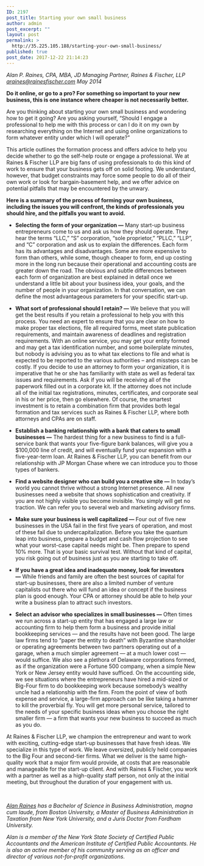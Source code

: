 ```yaml
---
ID: 2197
post_title: Starting your own small business
author: admin
post_excerpt: ""
layout: post
permalink: >
  http://35.225.105.188/starting-your-own-small-business/
published: true
post_date: 2017-12-22 21:14:23
---
```

<article class="node-127 node node-page view-mode-full clearfix">
<div class="field field-name-body field-type-text-with-summary field-label-hidden">
<div class="field-items">
<div class="field-item even">

<em>Alan P. Raines, CPA, MBA, JD
Managing Partner, Raines &amp; Fischer, LLP
<a href="mailto:araines@rainesfischer.com">araines@rainesfischer.com</a>
May 2014</em>

<strong>Do it online, or go to a pro? For something so important to your new business, this is one instance where cheaper is not necessarily better.</strong>

Are you thinking about starting your own small business and wondering how to get it going? Are you asking yourself, “Should I engage a professional to help me with this process or can I do it on my own by researching everything on the Internet and using online organizations to form whatever entity under which I will operate?”

This article outlines the formation process and offers advice to help you decide whether to go the self-help route or engage a professional. We at Raines &amp; Fischer LLP are big fans of using professionals to do this kind of work to ensure that your business gets off on solid footing. We understand, however, that budget constraints may force some people to do all of their own work or look for bargain-basement help, and we offer advice on potential pitfalls that may be encountered by the unwary.

<strong>Here is a summary of the process of forming your own business, including the issues you will confront, the kinds of professionals you should hire, and the pitfalls you want to avoid.</strong>
<ul>
 	<li><strong>Selecting the form of your organization —</strong> Many start-up business entrepreneurs come to us and ask us how they should operate. They hear the terms “LLC,” “S” corporation, “sole proprietor,” “PLLC,” “LLP”, and “C” corporation and ask us to explain the differences. Each form has its advantages and disadvantages. Some are more expensive to form than others, while some, though cheaper to form, end up costing more in the long run because their operational and accounting costs are greater down the road. The obvious and subtle differences between each form of organization are best explained in detail once we understand a little bit about your business idea, your goals, and the number of people in your organization. In that conversation, we can define the most advantageous parameters for your specific start-up.</li>
</ul>
<ul>
 	<li><strong>What sort of professional should I retain? —</strong> We believe that you will get the best results if you retain a professional to help you with this process. You need an expert to ensure that you are clear on how to make proper tax elections, file all required forms, meet state publication requirements, and maintain awareness of deadlines and registration requirements. With an online service, you may get your entity formed and may get a tax identification number, and some boilerplate minutes, but nobody is advising you as to what tax elections to file and what is expected to be reported to the various authorities – and missteps can be costly. If you decide to use an attorney to form your organization, it is imperative that he or she has familiarity with state as well as federal tax issues and requirements. Ask if you will be receiving all of the paperwork filled out in a corporate kit. If the attorney does not include all of the initial tax registrations, minutes, certificates, and corporate seal in his or her price, then go elsewhere. Of course, the smartest investment is to retain a combination firm that provides both legal formation and tax services such as Raines &amp; Fischer LLP, where both attorneys and CPAs are on staff.</li>
</ul>
<ul>
 	<li><strong>Establish a banking relationship with a bank that caters to small businesses —</strong> The hardest thing for a new business to find is a full-service bank that wants your five-figure bank balances, will give you a $100,000 line of credit, and will eventually fund your expansion with a five-year-term loan. At Raines &amp; Fischer LLP, you can benefit from our relationship with JP Morgan Chase where we can introduce you to those types of bankers.</li>
</ul>
<ul>
 	<li><strong>Find a website designer who can build you a creative site —</strong> In today’s world you cannot thrive without a strong Internet presence. All new businesses need a website that shows sophistication and creativity. If you are not highly visible you become invisible. You simply will get no traction. We can refer you to several web and marketing advisory firms.</li>
</ul>
<ul>
 	<li><strong>Make sure your business is well capitalized —</strong> Four out of five new businesses in the USA fail in the first five years of operation, and most of these fail due to undercapitalization. Before you take the quantum leap into business, prepare a budget and cash flow projection to see what your worst-case capital needs might be. Then prepare to spend 10% more. That is your basic survival test. Without that kind of capital, you risk going out of business just as you are starting to take off.</li>
</ul>
<ul>
 	<li><strong>If you have a great idea and inadequate money, look for investors —</strong> While friends and family are often the best sources of capital for start-up businesses, there are also a limited number of venture capitalists out there who will fund an idea or concept if the business plan is good enough. Your CPA or attorney should be able to help your write a business plan to attract such investors.</li>
</ul>
<ul>
 	<li><strong>Select an advisor who specializes in small businesses —</strong> Often times we run across a start-up entity that has engaged a large law or accounting firm to help them form a business and provide initial bookkeeping services — and the results have not been good. The large law firms tend to “paper the entity to death” with Byzantine shareholder or operating agreements between two partners operating out of a garage, when a much simpler agreement — at a much lower cost — would suffice. We also see a plethora of Delaware corporations formed, as if the organization were a Fortune 500 company, when a simple New York or New Jersey entity would have sufficed. On the accounting side, we see situations where the entrepreneurs have hired a mid-sized or Big-Four firm to do bookkeeping work because somebody’s wealthy uncle had a relationship with the firm. From the point of view of both expense and service, a large-firm approach can be like taking a hammer to kill the proverbial fly. You will get more personal service, tailored to the needs of your specific business ideas when you choose the right smaller firm — a firm that wants your new business to succeed as much as you do.</li>
</ul>
At Raines &amp; Fischer LLP, we champion the entrepreneur and want to work with exciting, cutting-edge start-up businesses that have fresh ideas. We specialize in this type of work. We leave oversized, publicly held companies to the Big Four and second-tier firms. What we deliver is the same high-quality work that a major firm would provide, at costs that are reasonable and manageable for the start-up client. And with Raines &amp; Fischer, you work with a partner as well as a high-quality staff person, not only at the initial meeting, but throughout the duration of your engagement with us.

&nbsp;

<em><a href="http://www.rainesfischer.com/about-us/partners/alan-p-raines">Alan Raines</a> has a Bachelor of Science in Business Administration, magna cum laude, from Boston University, a Master of Business Administration in Taxation from New York University, and a Juris Doctor from Fordham University.</em>

<em>Alan is a member of the New York State Society of Certified Public Accountants and the American Institute of Certified Public Accountants. He is also an active member of his community serving as an officer and director of various not-for-profit organizations.</em>

</div>
</div>
</div>
</article>